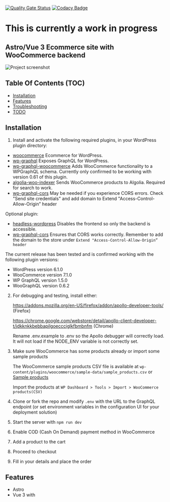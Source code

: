 [![Quality Gate Status](https://sonarcloud.io/api/project_badges/measure?project=w3bdesign_astro-woocommerce&metric=alert_status)](https://sonarcloud.io/summary/new_code?id=w3bdesign_astro-woocommerce)
[![Codacy Badge](https://app.codacy.com/project/badge/Grade/2134b6e594884f489ad4dad6502c5a2a)](https://www.codacy.com/gh/w3bdesign/astro-woocommerce/dashboard?utm_source=github.com&utm_medium=referral&utm_content=w3bdesign/astro-woocommerce&utm_campaign=Badge_Grade)

# This is currently a work in progress

## Astro/Vue 3 Ecommerce site with WooCommerce backend

<img src="https://user-images.githubusercontent.com/45217974/106988377-f129a080-676f-11eb-94b9-a44c86ea6c79.png" alt="Project screenshot" />

## Table Of Contents (TOC)

-   [Installation](#Installation)
-   [Features](#Features)
-   [Troubleshooting](#Troubleshooting)
-   [TODO](#TODO)

## Installation

1.  Install and activate the following required plugins, in your WordPress plugin directory:

-   [woocommerce](https://wordpress.org/plugins/woocommerce) Ecommerce for WordPress.
-   [wp-graphql](https://wordpress.org/plugins/wp-graphql) Exposes GraphQL for WordPress.
-   [wp-graphql-woocommerce](https://github.com/wp-graphql/wp-graphql-woocommerce) Adds WooCommerce functionality to a WPGraphQL schema. Currently only confirmed to be working with version 0.61 of this plugin.
-   [algolia-woo-indexer](https://github.com/w3bdesign/algolia-woo-indexer) Sends WooCommerce products to Algolia. Required for search to work.
-   [wp-graphql-cors](https://github.com/funkhaus/wp-graphql-cors) May be needed if you experience CORS errors. Check "Send site credentials" and add domain to Extend "Access-Control-Allow-Origin” header

Optional plugin:

-   [headless-wordpress](https://github.com/w3bdesign/headless-wp) Disables the frontend so only the backend is accessible.
-   [wp-graphql-cors](https://github.com/funkhaus/wp-graphql-cors) Ensures that CORS works correctly. Remember to add the domain to the store under `Extend "Access-Control-Allow-Origin” header`

The current release has been tested and is confirmed working with the following plugin versions:

-   WordPress version 6.1.0
-   WooCommerce version 7.1.0
-   WP GraphQL version 1.5.0
-   WooGraphQL version 0.6.2

2.  For debugging and testing, install either:

    <https://addons.mozilla.org/en-US/firefox/addon/apollo-developer-tools/> (Firefox)

    <https://chrome.google.com/webstore/detail/apollo-client-developer-t/jdkknkkbebbapilgoeccciglkfbmbnfm> (Chrome)

    Rename .env.example to .env so the Apollo debugger will correctly load. It will not load if the NODE_ENV variable is not correctly set.

3.  Make sure WooCommerce has some products already or import some sample products

    The WooCommerce sample products CSV file is available at `wp-content/plugins/woocommerce/sample-data/sample_products.csv` or [Sample products](sample_products/)

    Import the products at `WP Dashboard > Tools > Import > WooCommerce products(CSV)`

4.  Clone or fork the repo and modify `.env` with the URL to the GraphQL endpoint (or set environment variables in the configuration UI for your deployment solution)

5.  Start the server with `npm run dev`

6.  Enable COD (Cash On Demand) payment method in WooCommerce

7.  Add a product to the cart

8.  Proceed to checkout

9.  Fill in your details and place the order

## Features

-   Astro
-   Vue 3 with <script setup>
-   Tailwind CSS
-   Custom fetch function with Axios
-   Responsive design
-   Support for simple and variable products
-   Vue Instantsearch with Algolia
-   GraphQL-based filters
-   CSS animations and transitions
-   Form handling and validation with Vee Validate and Yup
-   Checkout process
-   Animated mobile menu

## Troubleshooting

### I am getting a cart undefined error or other GraphQL errors

Check that you are using the 0.6.2 version of the [wp-graphql-woocommerce](https://github.com/wp-graphql/wp-graphql-woocommerce) plugin

### The products page isn't loading

Check the attributes of the products. Right now the application requires Size and Color.

## TODO

-   Add ability to update product quantity in cart

-   Make WooCommerce session token expire and get deleted after 24 hours
